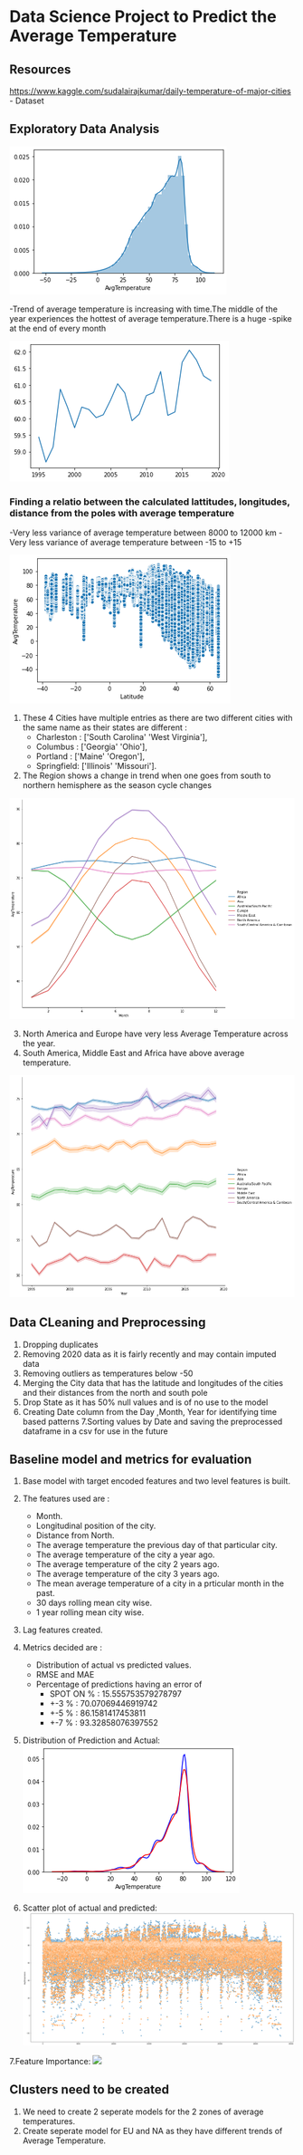 # Data Science Project to Predict the Average Temperature

## Resources
https://www.kaggle.com/sudalairajkumar/daily-temperature-of-major-cities - Dataset
## Exploratory Data Analysis
![](images/dist_avg_temp.png)

-Trend of average temperature is increasing with time.The middle of the year experiences the hottest of average temperature.There is a huge -spike at the end of every month

![](images/avg_temp_year.png)

### Finding a relatio between the calculated lattitudes, longitudes, distance from the poles with average temperature
-Very less variance of average temperature between 8000 to 12000 km 
-Very less variance of average temperature between -15 to +15

![](images/avg_temp_lat.png)

1. These 4 Cities have multiple entries as there are two different cities with the same name as their states are different :
   - Charleston :  ['South Carolina' 'West Virginia'],
   - Columbus :    ['Georgia' 'Ohio'],
   - Portland :    ['Maine' 'Oregon'],
   - Springfield:  ['Illinois' 'Missouri'].
2. The Region shows a change in trend when one goes from south to northern hemisphere as the season cycle changes

![](images/avg_temp__region_month.png)

3. North America and Europe have very less Average Temperature across the year.
4. South America, Middle East and Africa have above average temperature.

![](images/avg_temp_region.png)

## Data CLeaning and Preprocessing

1. Dropping duplicates
2. Removing 2020  data as it is fairly recently and may contain imputed data
3. Removing outliers as temperatures below -50
4. Merging the City data that has the latitude and longitudes of the cities and their distances from the north and south pole
5. Drop State as it has 50% null values and is of no use to the model
6. Creating Date column from the Day ,Month, Year for identifying time based patterns
7.Sorting values by Date and saving the preprocessed dataframe in a csv for use in the future


## Baseline model and metrics for evaluation 

1. Base model with target encoded features and two level features is built.
2. The features used are :
   - Month.
   - Longitudinal position of the city.
   - Distance from North.
   - The average temperature the previous day of that particular city.
   - The average temperature of the city a year ago.
   - The average temperature of the city 2 years ago.
   - The average temperature of the city 3 years ago.
   - The mean average temperature of a city in a prticular month in the past.
   - 30 days rolling mean city wise.
   - 1 year rolling mean city wise.
   
   
3. Lag features created.
4. Metrics decided are :
   - Distribution of actual vs predicted values.
   - RMSE and MAE
   - Percentage of predictions having an error of 
      - SPOT ON % :  15.555753579278797
      - +-3 % :  70.07069446919742
      - +-5 % :  86.1581417453811
      - +-7 % :  93.32858076397552

5. Distribution of Prediction and Actual:
![](images/dist_of_pred_act.png)

6. Scatter plot of  actual and predicted:
![](images/scatterplot.png)

7.Feature Importance:
![](images/feature_importance.png)

## Clusters need to be created

1. We need to create 2 seperate models for the 2 zones of average temperatures.
2. Create seperate model for EU and NA as they have different trends of Average Temperature.

